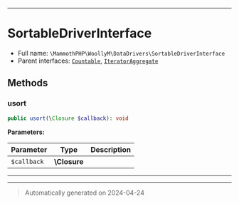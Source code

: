 ***

# SortableDriverInterface





* Full name: `\MammothPHP\WoollyM\DataDrivers\SortableDriverInterface`
* Parent interfaces: [`Countable`](../../../Countable.md), [`IteratorAggregate`](../../../IteratorAggregate.md)


## Methods


### usort



```php
public usort(\Closure $callback): void
```








**Parameters:**

| Parameter | Type | Description |
|-----------|------|-------------|
| `$callback` | **\Closure** |  |





***


***
> Automatically generated on 2024-04-24
